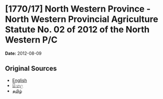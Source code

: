 # [1770/17] North Western Province - North Western Provincial Agriculture Statute No. 02 of 2012 of the North Western P/C

**Date:** 2012-08-09

## Original Sources

- [English](https://documents.gov.lk/view/extra-gazettes/2012/8/1770-17_E.pdf)
- [සිංහල](https://documents.gov.lk/view/extra-gazettes/2012/8/1770-17_S.pdf)
- [தமிழ்](https://documents.gov.lk/view/extra-gazettes/2012/8/1770-17_T.pdf)
